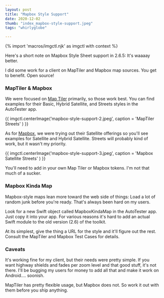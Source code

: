 ```yaml
---
layout: post
title: "Mapbox Style Support"
date: 2020-12-02
thumb: "index_mapbox-style-support.jpeg"
tags: "whirlyglobe"

---
```


{% import 'macros/imgctl.njk' as imgctl with context %}

Here's a short note on Mapbox Style Sheet support in 2.6.5: It's waaaay better.

I did some work for a client on MapTiler and Mapbox map sources. You get to benefit. Open source!



### MapTiler & Mapbox

We were focused on [Map Tiler](http://maptiler.com/) primarily, so those work best. You can find examples for their Basic, Hybrid Satellite, and Streets styles in the AutoTester app.

{{ imgctl.centerImage('mapbox-style-support-2.jpeg', caption = 'MapTiler Streets' ) }}

As for [Mapbox](http://mapbox.com/), we were trying out their Satellite offerings so you'll see examples for Satellite and Hybrid Satellite. Streets will probably kind of work, but it wasn't my priority.

{{ imgctl.centerImage('mapbox-style-support-3.jpeg', caption = 'Mapbox Satellite Streets' ) }}

You'll need to add in your own Map Tiler or Mapbox tokens. I'm not that much of a sucker.

### Mapbox Kinda Map

Mapbox-style maps lean more toward the web side of things: Load a lot of random junk before you're ready. That's always been hard on my users.

Look for a new Swift object called MapboxKindaMap in the AutoTester app. Just copy it into your app. For various reasons it's hard to add an actual Swift module to the old version (2.6) of the toolkit.

At its simplest, give the thing a URL for the style and it'll figure out the rest. Consult the MapTiler and Mapbox Test Cases for details.

### Caveats

It's working fine for my client, but their needs were pretty simple. If you want highway shields and fades per zoom level and that good stuff, it's not there. I'll be bugging my users for money to add all that and make it work on Android.... soonish.

MapTiler has pretty flexible usage, but Mapbox does not. So work it out with them before you ship anything.
